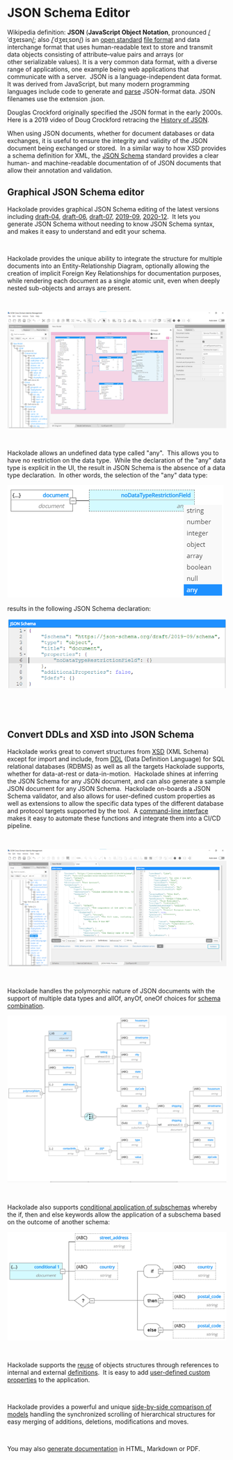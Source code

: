 # JSON Schema Editor

Wikipedia definition: **JSON** (**JavaScript Object Notation**, pronounced [/](<https://en.wikipedia.org/wiki/Help:IPA/English>)ˈdʒeɪsən[/](<https://en.wikipedia.org/wiki/Help:IPA/English>); also [/](<https://en.wikipedia.org/wiki/Help:IPA/English>)ˈdʒeɪˌsɒn[/](<https://en.wikipedia.org/wiki/Help:IPA/English>)) is an [open standard](<https://en.wikipedia.org/wiki/Open\_standard>) [file format](<https://en.wikipedia.org/wiki/File\_format>) and data interchange format that uses human-readable text to store and transmit data objects consisting of attribute–value pairs and arrays (or other serializable values). It is a very common data format, with a diverse range of applications, one example being web applications that communicate with a server.&nbsp; JSON is a language-independent data format. It was derived from JavaScript, but many modern programming languages include code to generate and [parse](<https://en.wikipedia.org/wiki/Parsing>) JSON-format data. JSON filenames use the extension .json.

Douglas Crockford originally specified the JSON format in the early 2000s. &nbsp; Here is a 2019 video of Doug Crockford retracing the [History of JSON](<https://youtu.be/TjVcVWB0oFk> "target=\"\_blank\"").&nbsp;

When using JSON documents, whether for document databases or data exchanges, it is useful to ensure the integrity and validity of the JSON document being exchanged or stored.&nbsp; In a similar way to how XSD provides a schema definition for XML, the [JSON Schema](<http://json-schema.org/> "target=\"\_blank\"") standard provides a clear human- and machine-readable documentation of of JSON documents that allow their annotation and validation.

## Graphical JSON Schema editor

Hackolade provides graphical JSON Schema editing of the latest versions including [draft-04](<https://json-schema.org/specification-links.html#draft-4> "target=\"\_blank\""), [draft-06](<https://json-schema.org/specification-links.html#draft-6> "target=\"\_blank\""), [draft-07](<https://json-schema.org/specification-links.html#draft-7> "target=\"\_blank\""), [2019-09](<https://json-schema.org/specification-links.html#2019-09-formerly-known-as-draft-8> "target=\"\_blank\""), [2020-12](<https://json-schema.org/specification-links.html#2020-12> "target=\"\_blank\"").&nbsp; It lets you generate JSON Schema without needing to know JSON Schema syntax, and makes it easy to understand and edit your schema.

&nbsp;

Hackolade provides the unique ability to integrate the structure for multiple documents into an Entity-Relationship Diagram, optionally allowing the creation of implicit Foreign Key Relationships for documentation purposes, while rendering each document as a single atomic unit, even when deeply nested sub-objects and arrays are present.

&nbsp;

![JSON Schema workspace](<lib/JSON%20Schema%20workspace.png>)

&nbsp;

Hackolade allows an undefined data type called "any".&nbsp; This allows you to have no restriction on the data type.&nbsp; While the declaration of the "any" data type is explicit in the UI, the result in JSON Schema is the absence of a data type declaration.&nbsp; In other words, the selection of the "any" data type:

![JSON Schema undefined data type any](<lib/JSON%20Schema%20undefined%20data%20type%20any.png>)

results in the following JSON Schema declaration:

![Image](<lib/JSON%20Schema%20undefined%20data%20type%20any%20result.png>)

&nbsp;

&nbsp;

## Convert DDLs and XSD into JSON Schema

Hackolade works great to convert structures from [XSD](<XSDoflogicalmodels.md>) (XML Schema) except for import and include, from [DDL](<SQLDDL.md>) (Data Definition Language) for SQL relational databases (RDBMS) as well as all the targets Hackolade supports, whether for data-at-rest or data-in-motion.&nbsp; Hackolade shines at inferring the JSON Schema for any JSON document, and can also generate a sample JSON document for any JSON Schema.&nbsp; Hackolade on-boards a JSON Schema validator, and also allows for user-defined custom properties as well as extensions to allow the specific data types of the different database and protocol targets supported by the tool.&nbsp; A [command-line interface](<CommandLineInterface.md>) makes it easy to automate these functions and integrate them into a CI/CD pipeline.

&nbsp;

![JSON Schema preview](<lib/JSON%20Schema%20preview.png>)

&nbsp;

Hackolade handles the polymorphic nature of JSON documents with the support of multiple data types and allOf, anyOf, oneOf choices for [schema combination](<https://json-schema.org/understanding-json-schema/reference/combining.html#combining-schemas> "target=\"\_blank\"").

![JSON Schema choices](<lib/JSON%20Schema%20choices.png>)

&nbsp;

Hackolade also supports [conditional application of subschemas](<https://json-schema.org/understanding-json-schema/reference/conditionals.html> "target=\"\_blank\"") whereby the if, then and else keywords allow the application of a subschema based on the outcome of another schema:

![JSON Schema conditional](<lib/JSON%20Schema%20conditional.png>)

&nbsp;

Hackolade supports the [reuse](<https://json-schema.org/understanding-json-schema/structuring.html#reuse> "target=\"\_blank\"") of objects structures through references to internal and external [definitions](<Reusableobjectsdefinitions.md>).&nbsp; It is easy to add [user-defined custom properties](<Userdefinedcustomproperties.md>) to the application.

&nbsp;

Hackolade provides a powerful and unique [side-by-side comparison of models](<Compareandmergemodels.md>) handling the synchronized scrolling of hierarchical structures for easy merging of additions, deletions, modifications and moves.

&nbsp;

You may also [generate documentation](<Generatedocumentation.md>) in HTML, Markdown or PDF. &nbsp;

